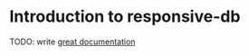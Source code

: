# Introduction to responsive-db

TODO: write [great documentation](http://jacobian.org/writing/great-documentation/what-to-write/)
